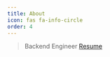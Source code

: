 ```yaml
---
title: About
icon: fas fa-info-circle
order: 4
---
```


> Backend Engineer [Resume](https://choieungi.notion.site/choieungi/Developer-26d5ce0ce29d49e08d100015ecd9358a)
